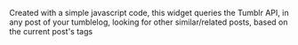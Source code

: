 Created with a simple javascript code, this widget queries the Tumblr API, in any post of your tumblelog, looking for other similar/related posts, based on the current post's tags